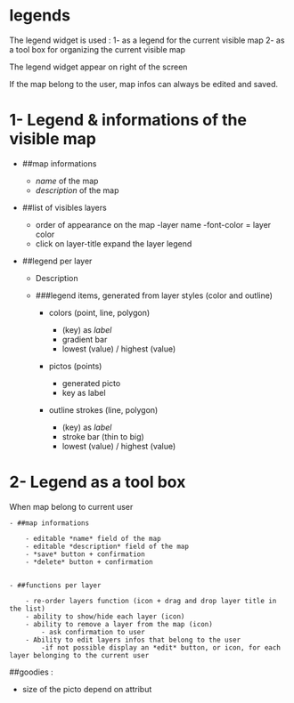 legends
=======

The legend widget is used :
1- as a legend for the current visible map
2- as a tool box for organizing the current visible map 

The legend widget appear on right of the screen

If the map belong to the user, map infos can always be edited and saved.


# 1- Legend & informations of the visible map

- ##map informations

	- *name* of the map
	- *description* of the map

- ##list of visibles layers 
	- order of appearance on the map
	-layer name
	-font-color = layer color
	- click on layer-title expand the layer legend 

- ##legend per layer 
	
	- Description
	
	- ###legend items, generated from layer styles (color and outline)

		- colors (point, line, polygon)
			- (key) as *label* 
			- gradient bar  
			- lowest (value) / highest (value) 

		- pictos (points)
			- generated picto
			- key as label


		- outline strokes (line, polygon)
			- (key) as *label*
			- stroke bar (thin to big)
			- lowest (value) / highest (value) 


# 2- Legend as a tool box
When map belong to current user

	- ##map informations

		- editable *name* field of the map
		- editable *description* field of the map
		- *save* button + confirmation
		- *delete* button + confirmation


	- ##functions per layer 

		- re-order layers function (icon + drag and drop layer title in the list)
		- ability to show/hide each layer (icon)
		- ability to remove a layer from the map (icon)
			- ask confirmation to user
		- Ability to edit layers infos that belong to the user 
			-if not possible display an *edit* button, or icon, for each layer belonging to the current user



##goodies :
- size of the picto depend on attribut



